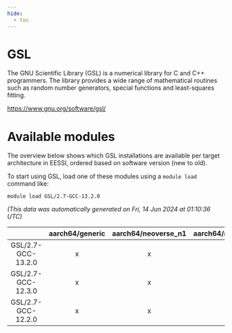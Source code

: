 ```yaml
---
hide:
  - toc
---
```


GSL
===


The GNU Scientific Library (GSL) is a numerical library for C and C++ programmers. The library provides a wide range of mathematical routines such as random number generators, special functions and least-squares fitting.

https://www.gnu.org/software/gsl/
# Available modules


The overview below shows which GSL installations are available per target architecture in EESSI, ordered based on software version (new to old).

To start using GSL, load one of these modules using a `module load` command like:

```shell
module load GSL/2.7-GCC-13.2.0
```

*(This data was automatically generated on Fri, 14 Jun 2024 at 01:10:36 UTC)*  

| |aarch64/generic|aarch64/neoverse_n1|aarch64/neoverse_v1|x86_64/generic|x86_64/amd/zen2|x86_64/amd/zen3|x86_64/intel/haswell|x86_64/intel/skylake_avx512|
| :---: | :---: | :---: | :---: | :---: | :---: | :---: | :---: | :---: |
|GSL/2.7-GCC-13.2.0|x|x|x|x|x|x|x|x|
|GSL/2.7-GCC-12.3.0|x|x|x|x|x|x|x|x|
|GSL/2.7-GCC-12.2.0|x|x|x|x|x|x|x|x|
